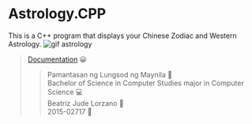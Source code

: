 # Astrology.CPP
This is a C++ program that displays your Chinese Zodiac and Western Astrology.
![gif astrology](https://user-images.githubusercontent.com/25099348/111410391-9a6e9980-8713-11eb-8e39-b72e5bd7692b.gif)
>[Documentation](https://drive.google.com/file/d/0B3MR0EzCr-tOUElBWTNjLUdPTVE/view?usp=sharing) :grinning:
>>Pamantasan ng Lungsod ng Maynila 🏫
<br>Bachelor of Science in Computer Studies major in Computer Science 💻
<br>Beatriz Jude Lorzano 👧
<br>2015-02717 📖

